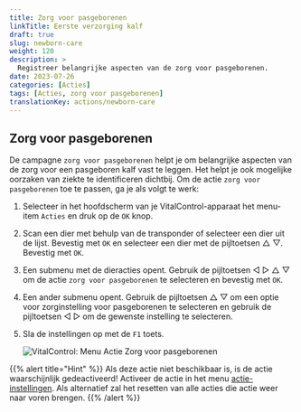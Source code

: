 ```yaml
---
title: Zorg voor pasgeborenen
linkTitle: Eerste verzorging kalf
draft: true
slug: newborn-care
weight: 120
description: >
  Registreer belangrijke aspecten van de zorg voor pasgeborenen.
date: 2023-07-26
categories: [Acties]
tags: [Acties, zorg voor pasgeborenen]
translationKey: actions/newborn-care
---
```


## Zorg voor pasgeborenen

De campagne `zorg voor pasgeborenen` helpt je om belangrijke aspecten van de zorg voor een pasgeboren kalf vast te leggen. Het helpt je ook mogelijke oorzaken van ziekte te identificeren
dichtbij. Om de actie `zorg voor pasgeborenen` toe te passen, ga je als volgt te werk:

1. Selecteer in het hoofdscherm van je VitalControl-apparaat het menu-item `Acties` en druk op de `OK` knop.

2. Scan een dier met behulp van de transponder of selecteer een dier uit de lijst. Bevestig met `OK` en selecteer een dier met de pijltoetsen △ ▽. Bevestig met `OK`.

3. Een submenu met de dieracties opent. Gebruik de pijltoetsen ◁ ▷ △ ▽ om de actie `zorg voor pasgeborenen` te selecteren en bevestig met `OK`.

4. Een ander submenu opent. Gebruik de pijltoetsen △ ▽ om een optie voor zorginstelling voor pasgeborenen te selecteren en gebruik de pijltoetsen ◁ ▷ om de gewenste instelling te selecteren.

5. Sla de instellingen op met de `F1` toets.

    ![VitalControl: Menu Actie Zorg voor pasgeborenen](../images/newborncare.png "Zorg voor pasgeborenen")

{{% alert title="Hint" %}}
Als deze actie niet beschikbaar is, is de actie waarschijnlijk gedeactiveerd! Activeer de actie in het menu [actie-instellingen](../setting/). Als alternatief zal het resetten van alle acties die actie weer naar voren brengen.
{{% /alert %}}

